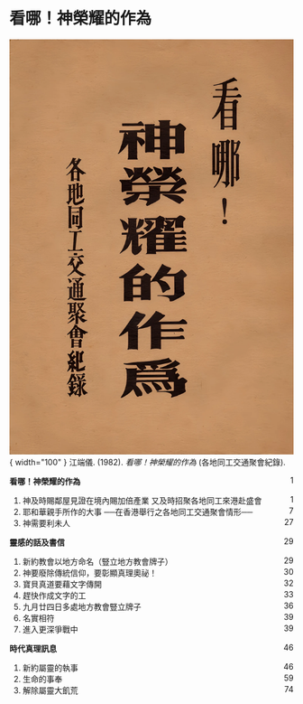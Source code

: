 # 看哪！神榮耀的作為
![](../images/看哪！神榮耀的作為.webp){ width="100" }
江端儀. (1982). *看哪！神榮耀的作為* (各地同工交通聚會紀錄). 

**看哪！神榮耀的作為** <span style="float: right;">1</span>

1. 神及時賜鄰屋見證在境內賜加倍產業
又及時招聚各地同工來港赴盛會 <span style="float: right;">1</span>
1. 耶和華親手所作的大事
──在香港舉行之各地同工交通聚會情形── <span style="float: right;">7</span>
1. 神需要利未人 <span style="float: right;">27</span>

**靈感的話及書信** <span style="float: right;">29</span>

1. 新約教會以地方命名（豎立地方教會牌子） <span style="float: right;">29</span>
1. 神要廢除傳統信仰，要彰顯真理奧祕！ <span style="float: right;">30</span>
1. 寶貝真道要藉文字傳開 <span style="float: right;">32</span>
1. 趕快作成文字的工 <span style="float: right;">33</span>
1. 九月廿四日多處地方教會豎立牌子 <span style="float: right;">36</span>
1. 名實相符 <span style="float: right;">39</span>
1. 進入更深爭戰中 <span style="float: right;">39</span>

**時代真理訊息** <span style="float: right;">46</span>

1. 新約屬靈的執事 <span style="float: right;">46</span>
1. 生命的事奉 <span style="float: right;">59</span>
1. 解除屬靈大飢荒 <span style="float: right;">74</span>
